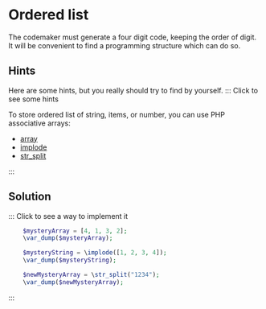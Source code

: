 # Ordered list

The codemaker must generate a four digit code, keeping the order of digit.
It will be convenient to find a programming structure which can do so.

## Hints

Here are some hints, but you really should try to find by yourself.
::: Click to see some hints

To store ordered list of string, items, or number, you can use PHP associative arrays:

- [array](https://www.php.net/manual/fr/function.array.php)
- [implode](https://www.php.net/manual/fr/function.implode.php)
- [str_split](https://www.php.net/manual/fr/function.str-split.php)

:::

## Solution

::: Click to see a way to implement it

```php runnable
    $mysteryArray = [4, 1, 3, 2];
    \var_dump($mysteryArray);
```

```php runnable
    $mysteryString = \implode([1, 2, 3, 4]);
    \var_dump($mysteryString);
```

```php runnable
    $newMysteryArray = \str_split("1234");
    \var_dump($newMysteryArray);
```

:::
